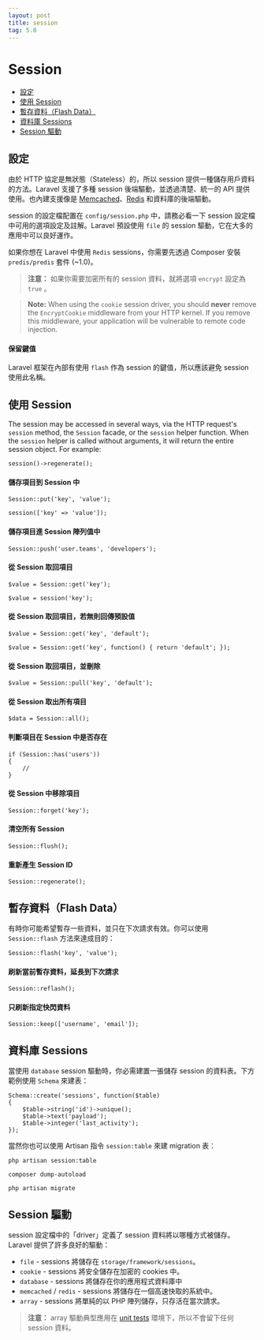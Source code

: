```yaml
---
layout: post
title: session
tag: 5.0
---
```

# Session

- [設定](#configuration)
- [使用 Session](#session-usage)
- [暫存資料（Flash Data）](#flash-data)
- [資料庫 Sessions](#database-sessions)
- [Session 驅動](#session-drivers)

<a name="configuration"></a>
## 設定

由於 HTTP 協定是無狀態（Stateless）的，所以 session 提供一種儲存用戶資料的方法。Laravel 支援了多種 session 後端驅動，並透過清楚、統一的 API 提供使用。也內建支援像是 [Memcached](http://memcached.org)、[Redis](http://redis.io) 和資料庫的後端驅動。

session 的設定檔配置在 `config/session.php` 中，請務必看一下 session 設定檔中可用的選項設定及註解。Laravel 預設使用 `file` 的 session 驅動，它在大多的應用中可以良好運作。

如果你想在 Laravel 中使用 `Redis` sessions，你需要先透過 Composer 安裝 `predis/predis` 套件 (~1.0)。

> **注意：** 如果你需要加密所有的 session 資料，就將選項 `encrypt` 設定為 `true` 。

> **Note:** When using the `cookie` session driver, you should **never** remove the `EncryptCookie` middleware from your HTTP kernel. If you remove this middleware, your application will be vulnerable to remote code injection.

#### 保留鍵值

Laravel 框架在內部有使用 `flash` 作為 session 的鍵值，所以應該避免 session 使用此名稱。

<a name="session-usage"></a>
## 使用 Session

The session may be accessed in several ways, via the HTTP request's `session` method, the `Session` facade, or the `session` helper function. When the `session` helper is called without arguments, it will return the entire session object. For example:

	session()->regenerate();

#### 儲存項目到 Session 中

	Session::put('key', 'value');

	session(['key' => 'value']);

#### 儲存項目進 Session 陣列值中

	Session::push('user.teams', 'developers');

#### 從 Session 取回項目

	$value = Session::get('key');

	$value = session('key');

#### 從 Session 取回項目，若無則回傳預設值

	$value = Session::get('key', 'default');

	$value = Session::get('key', function() { return 'default'; });

#### 從 Session 取回項目，並刪除

	$value = Session::pull('key', 'default');

#### 從 Session 取出所有項目

	$data = Session::all();

#### 判斷項目在 Session 中是否存在

	if (Session::has('users'))
	{
		//
	}

#### 從 Session 中移除項目

	Session::forget('key');

#### 清空所有 Session

	Session::flush();

#### 重新產生 Session ID

	Session::regenerate();

<a name="flash-data"></a>
## 暫存資料（Flash Data）

有時你可能希望暫存一些資料，並只在下次請求有效。你可以使用 `Session::flash` 方法來達成目的：

	Session::flash('key', 'value');

#### 刷新當前暫存資料，延長到下次請求

	Session::reflash();

#### 只刷新指定快閃資料

	Session::keep(['username', 'email']);

<a name="database-sessions"></a>
## 資料庫 Sessions

當使用 `database` session 驅動時，你必需建置一張儲存 session 的資料表。下方範例使用 `Schema` 來建表：

	Schema::create('sessions', function($table)
	{
		$table->string('id')->unique();
		$table->text('payload');
		$table->integer('last_activity');
	});

當然你也可以使用 Artisan 指令 `session:table` 來建 migration 表：

	php artisan session:table

	composer dump-autoload

	php artisan migrate

<a name="session-drivers"></a>
## Session 驅動

session 設定檔中的「driver」定義了 session 資料將以哪種方式被儲存。Laravel 提供了許多良好的驅動：

- `file` - sessions 將儲存在 `storage/framework/sessions`。
- `cookie` - sessions 將安全儲存在加密的 cookies 中。
- `database` - sessions 將儲存在你的應用程式資料庫中
- `memcached` / `redis` - sessions 將儲存在一個高速快取的系統中。
- `array` - sessions 將單純的以 PHP 陣列儲存，只存活在當次請求。

> **注意：** array 驅動典型應用在 [unit tests](/laravel_tw/docs/5.0/testing) 環境下，所以不會留下任何 session 資料。
